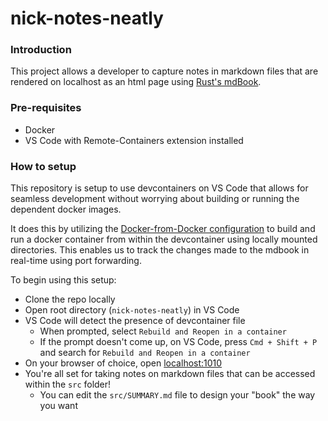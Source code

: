 # nick-notes-neatly

### Introduction
This project allows a developer to capture notes in markdown files that are rendered on localhost as an html page using [Rust's mdBook](https://rust-lang.github.io/mdBook/).

### Pre-requisites
- Docker
- VS Code with Remote-Containers extension installed

### How to setup
This repository is setup to use devcontainers on VS Code that allows for seamless development without worrying about building or running the dependent docker images.

It does this by utilizing the [Docker-from-Docker configuration](https://github.com/microsoft/vscode-dev-containers/tree/main/containers/docker-from-docker) to build and run a docker container from within the devcontainer using locally mounted directories. This enables us to track the changes made to the mdbook in real-time using port forwarding.

To begin using this setup:
- Clone the repo locally
- Open root directory (`nick-notes-neatly`) in VS Code
- VS Code will detect the presence of devcontainer file
    - When prompted, select `Rebuild and Reopen in a container`
    - If the prompt doesn't come up, on VS Code, press `Cmd + Shift + P` and search for `Rebuild and Reopen in a container`
- On your browser of choice, open [localhost:1010](http://localhost:1010)
- You're all set for taking notes on markdown files that can be accessed within the `src` folder!
    - You can edit the `src/SUMMARY.md` file to design your "book" the way you want